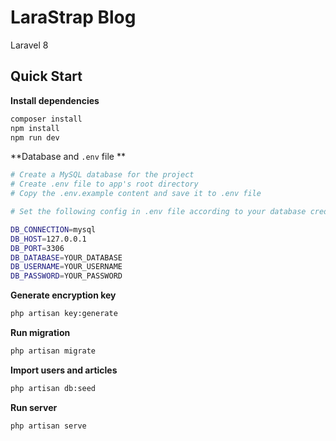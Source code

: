# LaraStrap Blog

Laravel 8



## Quick Start

**Install dependencies**

```bash
composer install
npm install
npm run dev
```



**Database and `.env` file **

```bash
# Create a MySQL database for the project
# Create .env file to app's root directory
# Copy the .env.example content and save it to .env file

# Set the following config in .env file according to your database credentials

DB_CONNECTION=mysql
DB_HOST=127.0.0.1
DB_PORT=3306
DB_DATABASE=YOUR_DATABASE
DB_USERNAME=YOUR_USERNAME
DB_PASSWORD=YOUR_PASSWORD
```



**Generate encryption key**

```bash
php artisan key:generate
```



**Run migration**

```bash
php artisan migrate
```



**Import users and articles**

```bash
php artisan db:seed
```



**Run server**

```bash
php artisan serve
```

